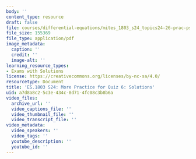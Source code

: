 ```yaml
---
body: ''
content_type: resource
draft: false
file: courses/differential-equations/mites_1803_s24_topics24-26-prac-pset-qa.pdf
file_size: 155369
file_type: application/pdf
image_metadata:
  caption: ''
  credit: ''
  image-alt: ''
learning_resource_types:
- Exams with Solutions
license: https://creativecommons.org/licenses/by-nc-sa/4.0/
resourcetype: Document
title: 'ES.1803 S24: More Practice for Quiz 6: Solutions'
uid: a7d8a8c2-5c3e-434c-8d71-4fc08c3b8b6a
video_files:
  archive_url: ''
  video_captions_file: ''
  video_thumbnail_file: ''
  video_transcript_file: ''
video_metadata:
  video_speakers: ''
  video_tags: ''
  youtube_description: ''
  youtube_id: ''
---
```

